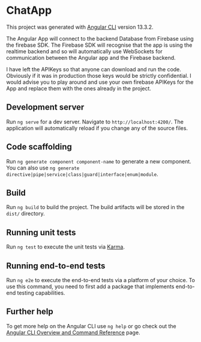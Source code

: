 # ChatApp

This project was generated with [Angular CLI](https://github.com/angular/angular-cli) version 13.3.2.

The Angular App will connect to the backend Database from Firebase using the firebase SDK. The Firebase SDK will recognise that the app is using the realtime backend and so will automatically use WebSockets for communication between the Angular app and the Firebase backend.

I have left the APIKeys so that anyone can download and run the code. Obviously if it was in production those keys would be strictly confidential. I would advise you to play around and use your own firebase APIKeys for the App and replace them with the ones already in the project.

## Development server

Run `ng serve` for a dev server. Navigate to `http://localhost:4200/`. The application will automatically reload if you change any of the source files.

## Code scaffolding

Run `ng generate component component-name` to generate a new component. You can also use `ng generate directive|pipe|service|class|guard|interface|enum|module`.

## Build

Run `ng build` to build the project. The build artifacts will be stored in the `dist/` directory.

## Running unit tests

Run `ng test` to execute the unit tests via [Karma](https://karma-runner.github.io).

## Running end-to-end tests

Run `ng e2e` to execute the end-to-end tests via a platform of your choice. To use this command, you need to first add a package that implements end-to-end testing capabilities.

## Further help

To get more help on the Angular CLI use `ng help` or go check out the [Angular CLI Overview and Command Reference](https://angular.io/cli) page.
